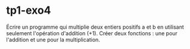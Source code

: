 # tp1-exo4
Écrire un programme qui multiplie deux entiers positifs a et b en utilisant seulement l'opération d'addition (+1). Créer deux fonctions : une pour l'addition et une pour la multiplication.

